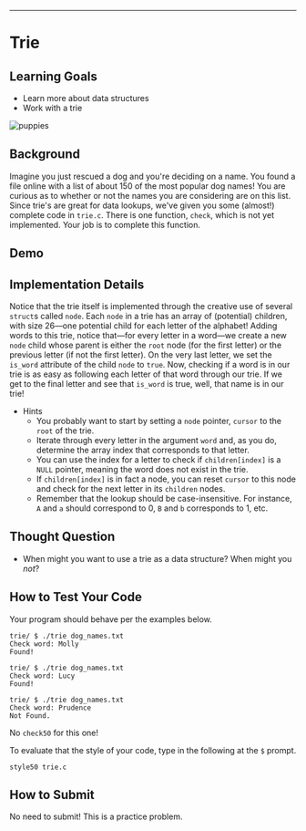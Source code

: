 ---
# Trie

## Learning Goals

* Learn more about data structures
* Work with a trie

![puppies](https://cs50.tf/college/2022/fall/labs/5/trie/puppies.jpeg)

## Background

Imagine you just rescued a dog and you're deciding on a name. You found a file online with a list of about 150 of the most popular dog names! You are curious as to whether or not the names you are considering are on this list. Since trie's are great for data lookups, we've given you some (almost!) complete code in `trie.c`. There is one function, `check`, which is not yet implemented. Your job is to complete this function.

## Demo

<script async data-autoplay="1" data-cols="100" data-loop="1" data-rows="12" id="asciicast-JukHED1VvaJLFHMJbIvLksgF1" src="https://asciinema.org/a/JukHED1VvaJLFHMJbIvLksgF1.js" async></script>

## Implementation Details

Notice that the trie itself is implemented through the creative use of several `struct`s called `node`. Each `node` in a trie has an array of (potential) children, with size 26—one potential child for each letter of the alphabet! Adding words to this trie, notice that—for every letter in a word—we create a new `node` child whose parent is either the `root` node (for the first letter) or the previous letter (if not the first letter). On the very last letter, we set the `is_word` attribute of the child `node` to `true`. Now, checking if a word is in our trie is as easy as following each letter of that word through our trie. If we get to the final letter and see that `is_word` is true, well, that name is in our trie!

+ Hints
  * You probably want to start by setting a `node` pointer, `cursor` to the `root` of the trie.
  * Iterate through every letter in the argument `word` and, as you do, determine the array index that corresponds to that letter.
  * You can use the index for a letter to check if `children[index]` is a `NULL` pointer, meaning the word does not exist in the trie.
  * If `children[index]` is in fact a node, you can reset `cursor` to this node and check for the next letter in its `children` nodes.
  * Remember that the lookup should be case-insensitive. For instance, `A` and `a` should correspond to 0, `B` and `b` corresponds to 1, etc.
  
## Thought Question

* When might you want to use a trie as a data structure? When might you _not_?

## How to Test Your Code

Your program should behave per the examples below.

```
trie/ $ ./trie dog_names.txt
Check word: Molly
Found!
```

```
trie/ $ ./trie dog_names.txt
Check word: Lucy
Found!
```

```
trie/ $ ./trie dog_names.txt
Check word: Prudence
Not Found.
```

No `check50` for this one!

To evaluate that the style of your code, type in the following at the `$` prompt. 

```
style50 trie.c
```

## How to Submit

No need to submit! This is a practice problem.